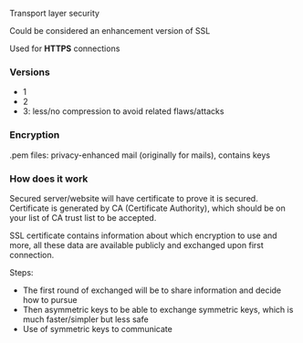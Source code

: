 
Transport layer security

Could be considered an enhancement version of SSL

Used for **HTTPS** connections

### Versions
- 1
- 2
- 3: less/no compression to avoid related flaws/attacks


### Encryption

.pem files: privacy-enhanced mail (originally for mails), contains keys


### How does it work

Secured server/website will have certificate to prove it is secured. Certificate is generated by CA (Certificate Authority), which should be on your list of CA trust list to be accepted.

SSL certificate contains information about which encryption to use and more, all these data are available publicly and exchanged upon first connection.

Steps:
- The first round of exchanged will be to share information and decide how to pursue
- Then asymmetric keys to be able to exchange symmetric keys, which is much faster/simpler but less safe
- Use of symmetric keys to communicate